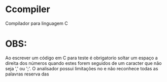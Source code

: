 # Ccompiler
 Compilador para linguagem C

# OBS:
Ao escrever um código em C para teste é obrigatorio soltar um espaço a 
direita dos números quando estes forem seguidos de um caracter que não seja ','
ou ';'.
    O analisador possui limitações no e não reconhece todas as palavras reserva
das
